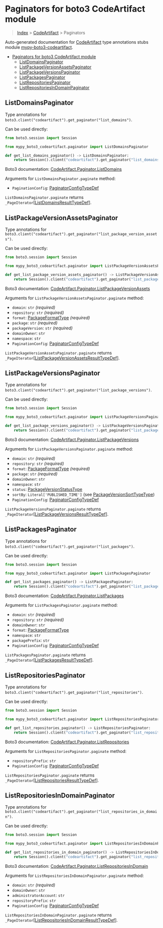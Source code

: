 <a id="paginators-for-boto3-codeartifact-module"></a>

# Paginators for boto3 CodeArtifact module

> [Index](../README.md) > [CodeArtifact](./README.md) > Paginators

Auto-generated documentation for
[CodeArtifact](https://boto3.amazonaws.com/v1/documentation/api/latest/reference/services/codeartifact.html#CodeArtifact)
type annotations stubs module
[mypy-boto3-codeartifact](https://pypi.org/project/mypy-boto3-codeartifact/).

- [Paginators for boto3 CodeArtifact module](#paginators-for-boto3-codeartifact-module)
  - [ListDomainsPaginator](#listdomainspaginator)
  - [ListPackageVersionAssetsPaginator](#listpackageversionassetspaginator)
  - [ListPackageVersionsPaginator](#listpackageversionspaginator)
  - [ListPackagesPaginator](#listpackagespaginator)
  - [ListRepositoriesPaginator](#listrepositoriespaginator)
  - [ListRepositoriesInDomainPaginator](#listrepositoriesindomainpaginator)

<a id="listdomainspaginator"></a>

## ListDomainsPaginator

Type annotations for
`boto3.client("codeartifact").get_paginator("list_domains")`.

Can be used directly:

```python
from boto3.session import Session

from mypy_boto3_codeartifact.paginator import ListDomainsPaginator

def get_list_domains_paginator() -> ListDomainsPaginator:
    return Session().client("codeartifact").get_paginator("list_domains")
```

Boto3 documentation:
[CodeArtifact.Paginator.ListDomains](https://boto3.amazonaws.com/v1/documentation/api/latest/reference/services/codeartifact.html#CodeArtifact.Paginator.ListDomains)

Arguments for `ListDomainsPaginator.paginate` method:

- `PaginationConfig`:
  [PaginatorConfigTypeDef](./type_defs.md#paginatorconfigtypedef)

`ListDomainsPaginator.paginate` returns
`_PageIterator`\[[ListDomainsResultTypeDef](./type_defs.md#listdomainsresulttypedef)\].

<a id="listpackageversionassetspaginator"></a>

## ListPackageVersionAssetsPaginator

Type annotations for
`boto3.client("codeartifact").get_paginator("list_package_version_assets")`.

Can be used directly:

```python
from boto3.session import Session

from mypy_boto3_codeartifact.paginator import ListPackageVersionAssetsPaginator

def get_list_package_version_assets_paginator() -> ListPackageVersionAssetsPaginator:
    return Session().client("codeartifact").get_paginator("list_package_version_assets")
```

Boto3 documentation:
[CodeArtifact.Paginator.ListPackageVersionAssets](https://boto3.amazonaws.com/v1/documentation/api/latest/reference/services/codeartifact.html#CodeArtifact.Paginator.ListPackageVersionAssets)

Arguments for `ListPackageVersionAssetsPaginator.paginate` method:

- `domain`: `str` *(required)*
- `repository`: `str` *(required)*
- `format`: [PackageFormatType](./literals.md#packageformattype) *(required)*
- `package`: `str` *(required)*
- `packageVersion`: `str` *(required)*
- `domainOwner`: `str`
- `namespace`: `str`
- `PaginationConfig`:
  [PaginatorConfigTypeDef](./type_defs.md#paginatorconfigtypedef)

`ListPackageVersionAssetsPaginator.paginate` returns
`_PageIterator`\[[ListPackageVersionAssetsResultTypeDef](./type_defs.md#listpackageversionassetsresulttypedef)\].

<a id="listpackageversionspaginator"></a>

## ListPackageVersionsPaginator

Type annotations for
`boto3.client("codeartifact").get_paginator("list_package_versions")`.

Can be used directly:

```python
from boto3.session import Session

from mypy_boto3_codeartifact.paginator import ListPackageVersionsPaginator

def get_list_package_versions_paginator() -> ListPackageVersionsPaginator:
    return Session().client("codeartifact").get_paginator("list_package_versions")
```

Boto3 documentation:
[CodeArtifact.Paginator.ListPackageVersions](https://boto3.amazonaws.com/v1/documentation/api/latest/reference/services/codeartifact.html#CodeArtifact.Paginator.ListPackageVersions)

Arguments for `ListPackageVersionsPaginator.paginate` method:

- `domain`: `str` *(required)*
- `repository`: `str` *(required)*
- `format`: [PackageFormatType](./literals.md#packageformattype) *(required)*
- `package`: `str` *(required)*
- `domainOwner`: `str`
- `namespace`: `str`
- `status`: [PackageVersionStatusType](./literals.md#packageversionstatustype)
- `sortBy`: `Literal['PUBLISHED_TIME']` (see
  [PackageVersionSortTypeType](./literals.md#packageversionsorttypetype))
- `PaginationConfig`:
  [PaginatorConfigTypeDef](./type_defs.md#paginatorconfigtypedef)

`ListPackageVersionsPaginator.paginate` returns
`_PageIterator`\[[ListPackageVersionsResultTypeDef](./type_defs.md#listpackageversionsresulttypedef)\].

<a id="listpackagespaginator"></a>

## ListPackagesPaginator

Type annotations for
`boto3.client("codeartifact").get_paginator("list_packages")`.

Can be used directly:

```python
from boto3.session import Session

from mypy_boto3_codeartifact.paginator import ListPackagesPaginator

def get_list_packages_paginator() -> ListPackagesPaginator:
    return Session().client("codeartifact").get_paginator("list_packages")
```

Boto3 documentation:
[CodeArtifact.Paginator.ListPackages](https://boto3.amazonaws.com/v1/documentation/api/latest/reference/services/codeartifact.html#CodeArtifact.Paginator.ListPackages)

Arguments for `ListPackagesPaginator.paginate` method:

- `domain`: `str` *(required)*
- `repository`: `str` *(required)*
- `domainOwner`: `str`
- `format`: [PackageFormatType](./literals.md#packageformattype)
- `namespace`: `str`
- `packagePrefix`: `str`
- `PaginationConfig`:
  [PaginatorConfigTypeDef](./type_defs.md#paginatorconfigtypedef)

`ListPackagesPaginator.paginate` returns
`_PageIterator`\[[ListPackagesResultTypeDef](./type_defs.md#listpackagesresulttypedef)\].

<a id="listrepositoriespaginator"></a>

## ListRepositoriesPaginator

Type annotations for
`boto3.client("codeartifact").get_paginator("list_repositories")`.

Can be used directly:

```python
from boto3.session import Session

from mypy_boto3_codeartifact.paginator import ListRepositoriesPaginator

def get_list_repositories_paginator() -> ListRepositoriesPaginator:
    return Session().client("codeartifact").get_paginator("list_repositories")
```

Boto3 documentation:
[CodeArtifact.Paginator.ListRepositories](https://boto3.amazonaws.com/v1/documentation/api/latest/reference/services/codeartifact.html#CodeArtifact.Paginator.ListRepositories)

Arguments for `ListRepositoriesPaginator.paginate` method:

- `repositoryPrefix`: `str`
- `PaginationConfig`:
  [PaginatorConfigTypeDef](./type_defs.md#paginatorconfigtypedef)

`ListRepositoriesPaginator.paginate` returns
`_PageIterator`\[[ListRepositoriesResultTypeDef](./type_defs.md#listrepositoriesresulttypedef)\].

<a id="listrepositoriesindomainpaginator"></a>

## ListRepositoriesInDomainPaginator

Type annotations for
`boto3.client("codeartifact").get_paginator("list_repositories_in_domain")`.

Can be used directly:

```python
from boto3.session import Session

from mypy_boto3_codeartifact.paginator import ListRepositoriesInDomainPaginator

def get_list_repositories_in_domain_paginator() -> ListRepositoriesInDomainPaginator:
    return Session().client("codeartifact").get_paginator("list_repositories_in_domain")
```

Boto3 documentation:
[CodeArtifact.Paginator.ListRepositoriesInDomain](https://boto3.amazonaws.com/v1/documentation/api/latest/reference/services/codeartifact.html#CodeArtifact.Paginator.ListRepositoriesInDomain)

Arguments for `ListRepositoriesInDomainPaginator.paginate` method:

- `domain`: `str` *(required)*
- `domainOwner`: `str`
- `administratorAccount`: `str`
- `repositoryPrefix`: `str`
- `PaginationConfig`:
  [PaginatorConfigTypeDef](./type_defs.md#paginatorconfigtypedef)

`ListRepositoriesInDomainPaginator.paginate` returns
`_PageIterator`\[[ListRepositoriesInDomainResultTypeDef](./type_defs.md#listrepositoriesindomainresulttypedef)\].
